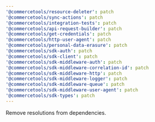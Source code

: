 ```yaml
---
'@commercetools/resource-deleter': patch
'@commercetools/sync-actions': patch
'@commercetools/integration-tests': patch
'@commercetools/api-request-builder': patch
'@commercetools/get-credentials': patch
'@commercetools/http-user-agent': patch
'@commercetools/personal-data-erasure': patch
'@commercetools/sdk-auth': patch
'@commercetools/sdk-client': patch
'@commercetools/sdk-middleware-auth': patch
'@commercetools/sdk-middleware-correlation-id': patch
'@commercetools/sdk-middleware-http': patch
'@commercetools/sdk-middleware-logger': patch
'@commercetools/sdk-middleware-queue': patch
'@commercetools/sdk-middleware-user-agent': patch
'@commercetools/sdk-types': patch
---
```


Remove resolutions from dependencies.
